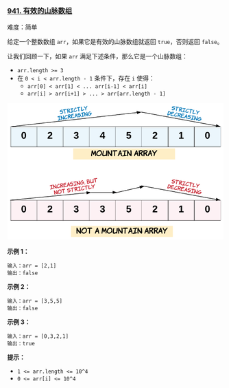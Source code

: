 ### [941\. 有效的山脉数组](https://leetcode.cn/problems/valid-mountain-array/)

难度：简单

给定一个整数数组 `arr`，如果它是有效的山脉数组就返回 `true`，否则返回 `false`。

让我们回顾一下，如果 `arr` 满足下述条件，那么它是一个山脉数组：

-   `arr.length >= 3`
-   在 `0 < i < arr.length - 1` 条件下，存在 `i` 使得：
    -   `arr[0] < arr[1] < ... arr[i-1] < arr[i]`
    -   `arr[i] > arr[i+1] > ... > arr[arr.length - 1]`

![](./assets/img/Question0941_01.png)

**示例 1：**

```
输入：arr = [2,1]
输出：false
```

**示例 2：**

```
输入：arr = [3,5,5]
输出：false
```

**示例 3：**

```
输入：arr = [0,3,2,1]
输出：true
```

**提示：**

-   `1 <= arr.length <= 10^4`
-   `0 <= arr[i] <= 10^4`

